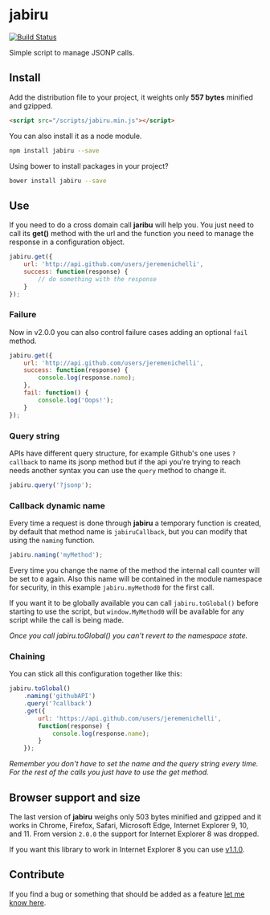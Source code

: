 # jabiru

[![Build Status](https://travis-ci.org/jeremenichelli/jabiru.svg)](https://travis-ci.org/jeremenichelli/jabiru)

Simple script to manage JSONP calls.

## Install

Add the distribution file to your project, it weights only **557 bytes** minified and gzipped.

```html
<script src="/scripts/jabiru.min.js"></script>
```

You can also install it as a node module.

```bash
npm install jabiru --save
```

Using bower to install packages in your project?

```bash
bower install jabiru --save
```


## Use

If you need to do a cross domain call **jaribu** will help you. You just need to call its **get()** method with the url and the function you need to manage the response in a configuration object.

```js
jabiru.get({
    url: 'http://api.github.com/users/jeremenichelli',
    success: function(response) {
        // do something with the response
    }
});
```

### Failure

Now in v2.0.0 you can also control failure cases adding an optional `fail` method.

```js
jabiru.get({
    url: 'http://api.github.com/users/jeremenichelli',
    success: function(response) {
        console.log(response.name);
    },
    fail: function() {
        console.log('Oops!');
    }
});
```

### Query string

APIs have different query structure, for example Github's one uses `?callback` to name its jsonp method but if the api you're trying to reach needs another syntax you can use the `query` method to change it.

```js
jabiru.query('?jsonp');
```

### Callback dynamic name

Every time a request is done through **jabiru** a temporary function is created, by default that method name is ```jabiruCallback```, but you can modify that using the ```naming``` function.

```js
jabiru.naming('myMethod');
```

Every time you change the name of the method the internal call counter will be set to `0` again. Also this name will be contained in the module namespace for security, in this example `jabiru.myMethod0` for the first call.

If you want it to be globally available you can call `jabiru.toGlobal()` before starting to use the script, but `window.MyMethod0` will be available for any script while the call is being made.

*Once you call jabiru.toGlobal() you can't revert to the namespace state.*

### Chaining

You can stick all this configuration together like this:

```js
jabiru.toGlobal()
    .naming('githubAPI')
    .query('?callback')
    .get({
        url: 'https://api.github.com/users/jeremenichelli',
        function(response) {
            console.log(response.name);
        }
    });
```

*Remember you don't have to set the _name_ and the _query_ string every time. For the rest of the calls you just have to use the _get_ method.*

## Browser support and size

The last version of **jabiru** weighs only 503 bytes minified and gzipped and it works in Chrome, Firefox, Safari, Microsoft Edge, Internet Explorer 9, 10, and 11. From version `2.0.0` the support for Internet Explorer 8 was dropped.

If you want this library to work in Internet Explorer 8 you can use <a href="https://github.com/jeremenichelli/jabiru/tree/v1.1.0">v1.1.0</a>.

## Contribute

If you find a bug or something that should be added as a feature <a href="https://github.com/jeremenichelli/jabiru/issues">let me know here</a>.
